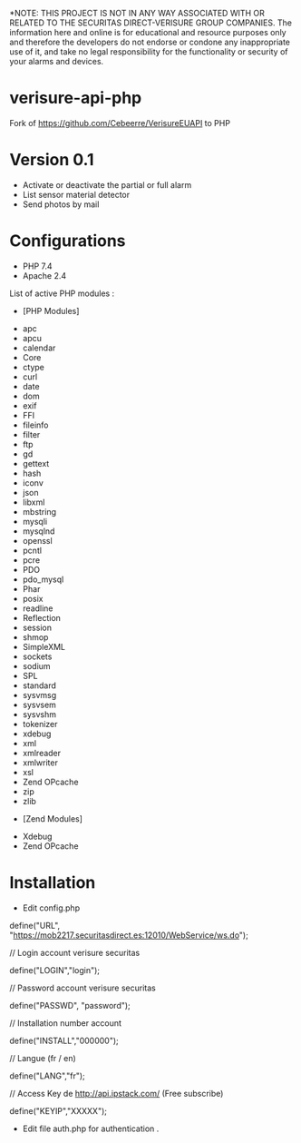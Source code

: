 *NOTE: THIS PROJECT IS NOT IN ANY WAY ASSOCIATED WITH OR RELATED TO THE SECURITAS DIRECT-VERISURE GROUP COMPANIES. The information here and online is for educational and resource purposes only and therefore the developers do not endorse or condone any inappropriate use of it, and take no legal responsibility for the functionality or security of your alarms and devices.

# verisure-api-php
Fork of https://github.com/Cebeerre/VerisureEUAPI to PHP

# Version 0.1 
- Activate or deactivate the partial or full alarm
- List sensor material detector
- Send photos by mail


# Configurations
- PHP 7.4
- Apache 2.4

List of active PHP modules : 

* [PHP Modules]
- apc
- apcu 
- calendar
- Core
- ctype
- curl
- date
- dom
- exif
- FFI
- fileinfo
- filter
- ftp
- gd
- gettext
- hash
- iconv
- json
- libxml
- mbstring
- mysqli
- mysqlnd
- openssl
- pcntl
- pcre
- PDO
- pdo_mysql
- Phar
- posix
- readline
- Reflection
- session
- shmop
- SimpleXML
- sockets
- sodium
- SPL
- standard
- sysvmsg
- sysvsem
- sysvshm
- tokenizer
- xdebug
- xml
- xmlreader
- xmlwriter
- xsl
- Zend OPcache
- zip
- zlib

* [Zend Modules]
- Xdebug
- Zend OPcache


# Installation 
- Edit config.php

define("URL", "https://mob2217.securitasdirect.es:12010/WebService/ws.do");

// Login account verisure securitas

define("LOGIN","login");

// Password account verisure securitas

define("PASSWD", "password");

// Installation number account

define("INSTALL","000000");

// Langue (fr / en)

define("LANG","fr");

// Access Key de http://api.ipstack.com/ (Free subscribe)

define("KEYIP","XXXXX");

- Edit file auth.php for authentication . 
